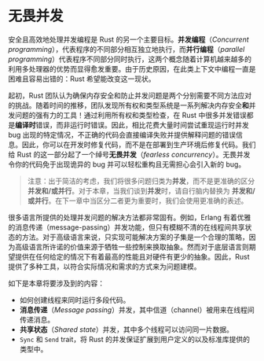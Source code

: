 # 无畏并发




安全且高效地处理并发编程是 Rust 的另一个主要目标。**并发编程**（_Concurrent programming_），代表程序的不同部分相互独立地执行，而**并行编程**（_parallel programming_）代表程序不同部分同时执行，这两个概念随着计算机越来越多的利用多处理器的优势而显得愈发重要。由于历史原因，在此类上下文中编程一直是困难且容易出错的：Rust 希望能改变这一现状。

起初，Rust 团队认为确保内存安全和防止并发问题是两个分别需要不同方法应对的挑战。随着时间的推移，团队发现所有权和类型系统是一系列解决内存安全**和**并发问题的强有力的工具！通过利用所有权和类型检查，在 Rust 中很多并发错误都是**编译时**错误，而非运行时错误。因此，相比花费大量时间尝试重现运行时并发 bug 出现的特定情况，不正确的代码会直接编译失败并提供解释问题的错误信息。因此，你可以在开发时修复代码，而不是在部署到生产环境后修复代码。我们给 Rust 的这一部分起了一个绰号**无畏并发**（_fearless concurrency_）。无畏并发令你的代码免于出现诡异的 bug 并可以轻松重构且无需担心会引入新的 bug。

> 注意：出于简洁的考虑，我们将很多问题归类为**并发**，而不是更准确的区分**并发和/或并行**。对于本章，当我们谈到**并发**时，请自行脑内替换为 **并发和/或并行**。在下一章中当区分二者更为重要时，我们会使用更准确的表述。

很多语言所提供的处理并发问题的解决方法都非常固有。例如，Erlang 有着优雅的消息传递（message-passing）并发功能，但只有模糊不清的在线程间共享状态的方法。对于高级语言来说，只实现可能解决方案的子集是一个合理的策略，因为高级语言所许诺的价值来源于牺牲一些控制来换取抽象。然而对于底层语言则期望提供在任何给定的情况下有着最高的性能且对硬件有更少的抽象。因此，Rust 提供了多种工具，以符合实际情况和需求的方式来为问题建模。

如下是本章将要涉及到的内容：

- 如何创建线程来同时运行多段代码。
- **消息传递**（_Message passing_）并发，其中信道（channel）被用来在线程间传递消息。
- **共享状态**（_Shared state_）并发，其中多个线程可以访问同一片数据。
- `Sync` 和 `Send` trait，将 Rust 的并发保证扩展到用户定义的以及标准库提供的类型中。
